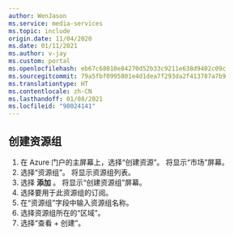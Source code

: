 ```yaml
---
author: WenJason
ms.service: media-services
ms.topic: include
origin.date: 11/04/2020
ms.date: 01/11/2021
ms.author: v-jay
ms.custom: portal
ms.openlocfilehash: eb67c68010e84270d52b33c9211e638d9402c09c
ms.sourcegitcommit: 79a5fbf0995801e4d1dea7f293da2f413787a7b9
ms.translationtype: HT
ms.contentlocale: zh-CN
ms.lasthandoff: 01/08/2021
ms.locfileid: "98024141"
---
```

<!--Create a resourse group in the portal-->

## <a name="create-a-resource-group"></a>创建资源组

1. 在 Azure 门户的主屏幕上，选择“创建资源”。 将显示“市场”屏幕。
1. 选择“资源组”。  将显示资源组列表。
1. 选择 **添加** 。 将显示“创建资源组”屏幕。
1. 选择要用于此资源组的订阅。
1. 在“资源组”字段中输入资源组名称。
1. 选择资源组所在的“区域”。
1. 选择“查看 + 创建”。
